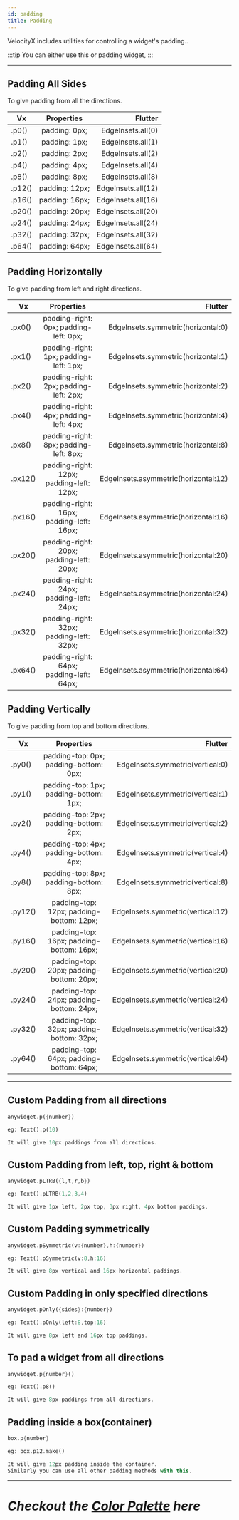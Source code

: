 ```yaml
---
id: padding
title: Padding
---
```


VelocityX includes utilities for controlling a widget's padding..

:::tip
You can either use this or padding widget,
:::

---

## Padding All Sides

To give padding from all the directions.

| Vx     |   Properties   |            Flutter |
| ------ | :------------: | -----------------: |
| .p0()  | padding: 0px;  |  EdgeInsets.all(0) |
| .p1()  | padding: 1px;  |  EdgeInsets.all(1) |
| .p2()  | padding: 2px;  |  EdgeInsets.all(2) |
| .p4()  | padding: 4px;  |  EdgeInsets.all(4) |
| .p8()  | padding: 8px;  |  EdgeInsets.all(8) |
| .p12() | padding: 12px; | EdgeInsets.all(12) |
| .p16() | padding: 16px; | EdgeInsets.all(16) |
| .p20() | padding: 20px; | EdgeInsets.all(20) |
| .p24() | padding: 24px; | EdgeInsets.all(24) |
| .p32() | padding: 32px; | EdgeInsets.all(32) |
| .p64() | padding: 64px; | EdgeInsets.all(64) |

## Padding Horizontally

To give padding from left and right directions.

| Vx      |                Properties                |                              Flutter |
| ------- | :--------------------------------------: | -----------------------------------: |
| .px0()  |  padding-right: 0px; padding-left: 0px;  |   EdgeInsets.symmetric(horizontal:0) |
| .px1()  |  padding-right: 1px; padding-left: 1px;  |   EdgeInsets.symmetric(horizontal:1) |
| .px2()  |  padding-right: 2px; padding-left: 2px;  |   EdgeInsets.symmetric(horizontal:2) |
| .px4()  |  padding-right: 4px; padding-left: 4px;  |   EdgeInsets.symmetric(horizontal:4) |
| .px8()  |  padding-right: 8px; padding-left: 8px;  |   EdgeInsets.symmetric(horizontal:8) |
| .px12() | padding-right: 12px; padding-left: 12px; | EdgeInsets.asymmetric(horizontal:12) |
| .px16() | padding-right: 16px; padding-left: 16px; | EdgeInsets.asymmetric(horizontal:16) |
| .px20() | padding-right: 20px; padding-left: 20px; | EdgeInsets.asymmetric(horizontal:20) |
| .px24() | padding-right: 24px; padding-left: 24px; | EdgeInsets.asymmetric(horizontal:24) |
| .px32() | padding-right: 32px; padding-left: 32px; | EdgeInsets.asymmetric(horizontal:32) |
| .px64() | padding-right: 64px; padding-left: 64px; | EdgeInsets.asymmetric(horizontal:64) |

## Padding Vertically

To give padding from top and bottom directions.

| Vx      |                Properties                |                           Flutter |
| ------- | :--------------------------------------: | --------------------------------: |
| .py0()  |  padding-top: 0px; padding-bottom: 0px;  |  EdgeInsets.symmetric(vertical:0) |
| .py1()  |  padding-top: 1px; padding-bottom: 1px;  |  EdgeInsets.symmetric(vertical:1) |
| .py2()  |  padding-top: 2px; padding-bottom: 2px;  |  EdgeInsets.symmetric(vertical:2) |
| .py4()  |  padding-top: 4px; padding-bottom: 4px;  |  EdgeInsets.symmetric(vertical:4) |
| .py8()  |  padding-top: 8px; padding-bottom: 8px;  |  EdgeInsets.symmetric(vertical:8) |
| .py12() | padding-top: 12px; padding-bottom: 12px; | EdgeInsets.symmetric(vertical:12) |
| .py16() | padding-top: 16px; padding-bottom: 16px; | EdgeInsets.symmetric(vertical:16) |
| .py20() | padding-top: 20px; padding-bottom: 20px; | EdgeInsets.symmetric(vertical:20) |
| .py24() | padding-top: 24px; padding-bottom: 24px; | EdgeInsets.symmetric(vertical:24) |
| .py32() | padding-top: 32px; padding-bottom: 32px; | EdgeInsets.symmetric(vertical:32) |
| .py64() | padding-top: 64px; padding-bottom: 64px; | EdgeInsets.symmetric(vertical:64) |

---

## Custom Padding from all directions

```dart
anywidget.p({number})

eg: Text().p(10)

It will give 10px paddings from all directions.
```

## Custom Padding from left, top, right & bottom

```dart
anywidget.pLTRB({l,t,r,b})

eg: Text().pLTRB(1,2,3,4)

It will give 1px left, 2px top, 3px right, 4px bottom paddings.
```

## Custom Padding symmetrically

```dart
anywidget.pSymmetric(v:{number},h:{number})

eg: Text().pSymmetric(v:8,h:16)

It will give 8px vertical and 16px horizontal paddings.
```

## Custom Padding in only specified directions

```dart
anywidget.pOnly({sides}:{number})

eg: Text().pOnly(left:8,top:16)

It will give 8px left and 16px top paddings.
```

## To pad a widget from all directions

```dart
anywidget.p{number}()

eg: Text().p8()

It will give 8px paddings from all directions.
```

## Padding inside a box(container)

```dart
box.p{number}

eg: box.p12.make()

It will give 12px padding inside the container.
Similarly you can use all other padding methods with this.
```

---

# **_Checkout the [Color Palette](https://tailwindcss.com/docs/customizing-colors#default-color-palette) here_**
